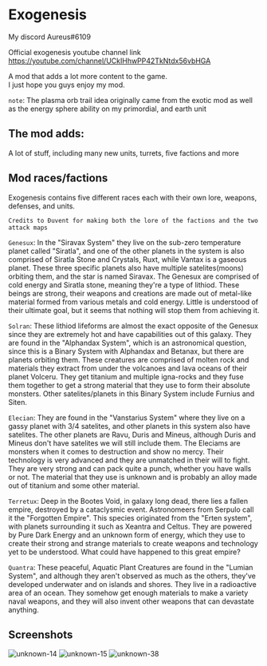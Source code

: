 # Exogenesis

My discord Aureus#6109

Official exogenesis youtube channel link https://youtube.com/channel/UCkIHhwPP42TkNtdx56vbHGA

A mod that adds a lot more content to the game.
<br>I just hope you guys enjoy my mod.

`note`: The plasma orb trail idea originally came from the exotic mod as well as the energy sphere ability on my primordial, and earth unit

## The mod adds: 
A lot of stuff, including many new units, turrets, five factions and more

## Mod races/factions 
Exogenesis contains five different races each with their own lore, weapons, defenses, and units.

`Credits to Đuvent for making both the lore of the factions and the two attack maps`

`Genesux`: In the "Siravax System" they live on the sub-zero temperature planet called "Siratla", and one of the other planets in the system is also comprised of Siratla Stone and Crystals, Ruxt, while Vantax is a gaseous planet. These three specific planets also have multiple satelites(moons) orbiting them, and the star is named Siravax. The Genesux are comprised of cold energy and Siratla stone, meaning they're a type of lithiod. These beings are strong, their weapons and creations are made out of metal-like material formed from various metals and cold energy. Little is understood of their ultimate goal, but it seems that nothing will stop them from achieving it.

`Solran`: These lithiod lifeforms are almost the exact opposite of the Genesux since they are extremely hot and have capabilities out of this galaxy. They are found in the "Alphandax System", which is an astronomical question, since this is a Binary System with Alphandax and Betanax, but there are planets orbiting them. These creatures are comprised of molten rock and materials they extract from under the volcanoes and lava oceans of their planet Volceru. They get titanium and multiple igna-rocks and they fuse them together to get a strong material that they use to form their absolute monsters. Other satelites/planets in this Binary System include Furnius and Siten.

`Elecian`: They are found in the "Vanstarius System" where they live on a gassy planet with 3/4 satelites, and other planets in this system also have satelites. The other planets are Ravu, Duris and Mineus, although Duris and Mineus don't have satelites we will still include them. The Eleciams are monsters when it comes to destruction and show no mercy. Their technology is very advanced and they are unmatched in their will to fight. They are very strong and can pack quite a punch, whether you have walls or not. The material that they use is unknown and is probably an alloy made out of titanium and some other material.

`Terretux`: Deep in the Bootes Void, in galaxy long dead, there lies a fallen empire, destroyed by a cataclysmic event. Astronomeers from Serpulo call it the "Forgotten Empire". This species originated from the "Erten system", with planets surrounding it such as Xeantra and Celtus. They are powered by Pure Dark Energy and an unknown form of energy, which  they use to create their strong and strange materials to create weapons and technology yet to be understood. What could have happened to this great empire?

`Quantra`: These peaceful, Aquatic Plant Creatures are found in the "Lumian System", and although they aren't observed as much as the others, they've developed underwater and on islands and shores. They live in a radioactive area of an ocean. They somehow get enough materials to make a variety naval weapons, and they will also invent other weapons that can devastate anything.

## Screenshots
![unknown-14](https://user-images.githubusercontent.com/68311340/118233805-7227c080-b460-11eb-99cd-5ab35cecb273.png)
![unknown-15](https://user-images.githubusercontent.com/68311340/118233809-7358ed80-b460-11eb-8077-b3304aab2e0d.png)
![unknown-38](https://user-images.githubusercontent.com/68311340/130359909-ac7c29a2-f6ea-4b07-a68a-d8beeba6b93a.png)

